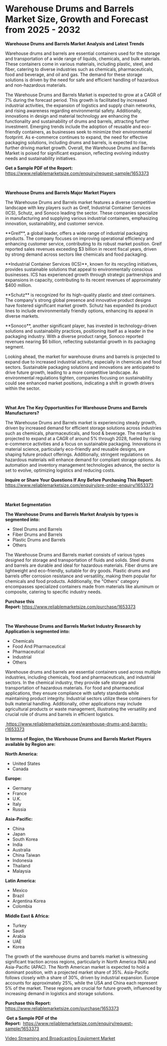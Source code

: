<p><h1>Warehouse Drums and Barrels Market Size, Growth and Forecast from 2025 - 2032</h1></p><p><strong>Warehouse Drums and Barrels Market Analysis and Latest Trends</strong></p>
<p><p>Warehouse drums and barrels are essential containers used for the storage and transportation of a wide range of liquids, chemicals, and bulk materials. These containers come in various materials, including plastic, steel, and fiber, catering to diverse industries such as chemicals, pharmaceuticals, food and beverage, and oil and gas. The demand for these storage solutions is driven by the need for safe and efficient handling of hazardous and non-hazardous materials.</p><p>The Warehouse Drums and Barrels Market is expected to grow at a CAGR of 7% during the forecast period. This growth is facilitated by increased industrial activities, the expansion of logistics and supply chain networks, and rising awareness regarding environmental safety. Additionally, innovations in design and material technology are enhancing the functionality and sustainability of drums and barrels, attracting further investment. Emerging trends include the adoption of reusable and eco-friendly containers, as businesses seek to minimize their environmental footprint. As e-commerce continues to expand, the need for effective packaging solutions, including drums and barrels, is expected to rise, further driving market growth. Overall, the Warehouse Drums and Barrels Market is poised for significant expansion, reflecting evolving industry needs and sustainability initiatives.</p></p>
<p><strong>Get a Sample PDF of the Report:&nbsp;</strong> <a href="https://www.reliablemarketsize.com/enquiry/request-sample/1653373?utm_campaign=2300&utm_medium=2&utm_source=Github&utm_content=ia&utm_term=08032025&utm_id=warehouse-drums-and-barrels">https://www.reliablemarketsize.com/enquiry/request-sample/1653373</a></p>
<p>&nbsp;</p>
<p><strong>Warehouse Drums and Barrels Major Market Players</strong></p>
<p><p>The Warehouse Drums and Barrels market features a diverse competitive landscape with key players such as Greif, Industrial Container Services (ICS), Schutz, and Sonoco leading the sector. These companies specialize in manufacturing and supplying various industrial containers, emphasizing innovation, sustainability, and customer service.</p><p>**Greif**, a global leader, offers a wide range of industrial packaging products. The company focuses on improving operational efficiency and enhancing customer service, contributing to its robust market position. Greif reported sales revenues exceeding $3 billion in recent fiscal years, driven by strong demand across sectors like chemicals and food packaging.</p><p>**Industrial Container Services (ICS)**, known for its recycling initiatives, provides sustainable solutions that appeal to environmentally conscious businesses. ICS has experienced growth through strategic partnerships and expansions in capacity, contributing to its recent revenues of approximately $400 million.</p><p>**Schutz** is recognized for its high-quality plastic and steel containers. The company's strong global presence and innovative product designs have fostered significant market growth. Schutz has expanded its product lines to include environmentally friendly options, enhancing its appeal in diverse markets.</p><p>**Sonoco**, another significant player, has invested in technology-driven solutions and sustainability practices, positioning itself as a leader in the packaging industry. With a diverse product range, Sonoco reported revenues nearing $6 billion, reflecting substantial growth in its packaging segment.</p><p>Looking ahead, the market for warehouse drums and barrels is projected to expand due to increased industrial activity, especially in chemicals and food sectors. Sustainable packaging solutions and innovations are anticipated to drive future growth, leading to a more competitive landscape. As environmental regulations tighten, companies focusing on sustainability could see enhanced market positions, indicating a shift in growth drivers within the sector.</p></p>
<p>&nbsp;</p>
<p><strong>What Are The Key Opportunities For Warehouse Drums and Barrels Manufacturers?</strong></p>
<p><p>The Warehouse Drums and Barrels market is experiencing steady growth, driven by increased demand for efficient storage solutions across industries such as chemicals, pharmaceuticals, and food & beverage. The market is projected to expand at a CAGR of around 5% through 2028, fueled by rising e-commerce activities and a focus on sustainable packaging. Innovations in material science, particularly eco-friendly and reusable designs, are shaping future product offerings. Additionally, stringent regulations on hazardous materials will enhance demand for compliant storage options. As automation and inventory management technologies advance, the sector is set to evolve, optimizing logistics and reducing costs.</p></p>
<p><strong>Inquire or Share Your Questions If Any Before Purchasing This Report:</strong> <a href="https://www.reliablemarketsize.com/enquiry/pre-order-enquiry/1653373?utm_campaign=2300&utm_medium=2&utm_source=Github&utm_content=ia&utm_term=08032025&utm_id=warehouse-drums-and-barrels">https://www.reliablemarketsize.com/enquiry/pre-order-enquiry/1653373</a></p>
<p>&nbsp;</p>
<p><strong>Market Segmentation</strong></p>
<p><strong>The Warehouse Drums and Barrels Market Analysis by types is segmented into:</strong></p>
<p><ul><li>Steel Drums and Barrels</li><li>Fiber Drums and Barrels</li><li>Plastic Drums and Barrels</li><li>Others</li></ul></p>
<p><p>The Warehouse Drums and Barrels market consists of various types designed for storage and transportation of fluids and solids. Steel drums and barrels are durable and ideal for hazardous materials. Fiber drums are lightweight and eco-friendly, suitable for dry goods. Plastic drums and barrels offer corrosion resistance and versatility, making them popular for chemicals and food products. Additionally, the "Others" category encompasses specialized containers made from materials like aluminum or composite, catering to specific industry needs.</p></p>
<p><strong>Purchase this Report:&nbsp;</strong><a href="https://www.reliablemarketsize.com/purchase/1653373?utm_campaign=2300&utm_medium=2&utm_source=Github&utm_content=ia&utm_term=08032025&utm_id=warehouse-drums-and-barrels">https://www.reliablemarketsize.com/purchase/1653373</a></p>
<p>&nbsp;</p>
<p><strong>The Warehouse Drums and Barrels Market Industry Research by Application is segmented into:</strong></p>
<p><ul><li>Chemicals</li><li>Food And Pharmaceutical</li><li>Pharmaceutical</li><li>Industrial</li><li>Others</li></ul></p>
<p><p>Warehouse drums and barrels are essential containers used across multiple industries, including chemicals, food and pharmaceuticals, and industrial sectors. In the chemical industry, they provide safe storage and transportation of hazardous materials. For food and pharmaceutical applications, they ensure compliance with safety standards while maintaining product integrity. Industrial sectors utilize these containers for bulk material handling. Additionally, other applications may include agricultural products or waste management, illustrating the versatility and crucial role of drums and barrels in efficient logistics.</p></p>
<p><a href="https://www.reliablemarketsize.com/warehouse-drums-and-barrels-r1653373?utm_campaign=2300&utm_medium=2&utm_source=Github&utm_content=ia&utm_term=08032025&utm_id=warehouse-drums-and-barrels">&nbsp;https://www.reliablemarketsize.com/warehouse-drums-and-barrels-r1653373</a></p>
<p><strong>In terms of Region, the Warehouse Drums and Barrels Market Players available by Region are:</strong></p>
<p>
    <p> <strong> North America: </strong>
        <ul>
            <li>United States</li>
            <li>Canada</li>
        </ul>
        </p> 
    <p> <strong> Europe: </strong>
        <ul>
            <li>Germany</li>
            <li>France</li>
            <li>U.K.</li>
            <li>Italy</li>
            <li>Russia</li>
        </ul>
        </p> 
    <p> <strong> Asia-Pacific: </strong>
        <ul>
            <li>China</li>
            <li>Japan</li>
            <li>South Korea</li>
            <li>India</li>
            <li>Australia</li>
            <li>China Taiwan</li>
            <li>Indonesia</li>
            <li>Thailand</li>
            <li>Malaysia</li>
        </ul>
        </p> 
    <p> <strong> Latin America: </strong>
        <ul>
            <li>Mexico</li>
            <li>Brazil</li>
            <li>Argentina Korea</li>
            <li>Colombia</li>
        </ul>
        </p> 
    <p> <strong> Middle East & Africa: </strong>
        <ul>
            <li>Turkey</li>
            <li>Saudi</li>
            <li>Arabia</li>
            <li>UAE</li>
            <li>Korea</li>
        </ul>
    </p>
    </p>
<p><p>The growth of the warehouse drums and barrels market is witnessing significant traction across regions, particularly in North America (NA) and Asia-Pacific (APAC). The North American market is expected to hold a dominant position, with a projected market share of 35%. Asia-Pacific follows closely with a share of 30%, driven by industrial expansion. Europe accounts for approximately 25%, while the USA and China each represent 5% of the market. These regions are crucial for future growth, influenced by increasing demand in logistics and storage solutions.</p></p>
<p><strong>Purchase this Report: </strong><a href="https://www.reliablemarketsize.com/purchase/1653373?utm_campaign=2300&utm_medium=2&utm_source=Github&utm_content=ia&utm_term=08032025&utm_id=warehouse-drums-and-barrels">https://www.reliablemarketsize.com/purchase/1653373</a></p>
<p>&nbsp;<strong>Get a Sample PDF of the Report:&nbsp;&nbsp;</strong><a href="https://www.reliablemarketsize.com/enquiry/request-sample/1653373?utm_campaign=2300&utm_medium=2&utm_source=Github&utm_content=ia&utm_term=08032025&utm_id=warehouse-drums-and-barrels">https://www.reliablemarketsize.com/enquiry/request-sample/1653373</a></p>
<p><strong></strong></p>
<p><p><a href="https://github.com/abbislposival/Market-Research-Report-List-1/blob/main/video-streaming-and-broadcasting-equipment-market.md?utm_campaign=2300&utm_medium=2&utm_source=Github&utm_content=ia&utm_term=08032025&utm_id=warehouse-drums-and-barrels">Video Streaming and Broadcasting Equipment Market</a></p></p>